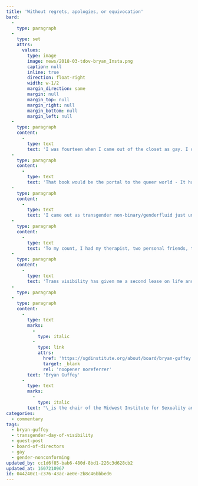 ```yaml
---
title: 'Without regrets, apologies, or equivocation'
bard:
  -
    type: paragraph
  -
    type: set
    attrs:
      values:
        type: image
        image: news/2018-03-tdov-bryan_Insta.png
        caption: null
        inline: true
        direction: float-right
        width: w-1/2
        margin_direction: same
        margin: null
        margin_top: null
        margin_right: null
        margin_bottom: null
        margin_left: null
  -
    type: paragraph
    content:
      -
        type: text
        text: 'I was fourteen when I came out of the closet as gay. I only knew what being gay was because of some sex ed stuff from 5th and 6th grade, and because we had gotten a computer at home when I was ten. A Macintosh LC II, it came with a big yellow book called "The Internet Yellow Pages.” Had my parents been aware of what that book contained, I don’t think they would’ve left it in the open.'
  -
    type: paragraph
    content:
      -
        type: text
        text: 'That book would be the portal to the queer world - It had a whole section on “Sex” and it opened up an entire world for me. I needed this world because in my real world, in 1992 in Solon, Ohio, I had no gay role models. There was nobody on TV that was gay, there was nobody in my life that was gay, there was nobody at school that I knew was gay. There was only me, trying to figure out who I was and what it meant. Not having any role models meant that I found out a lot of things the hard way—I was abused by peers in high school and taken advantage of because I didn’t know any better—about sex, about relationships, about friendship. I was so desperate for recognition by someone who was like me that I latched on to whatever I could find, and that had serious consequences for my mental health, my social growth, and my ability to form healthy relationships for years to come. Lack of visibility left me a victim.'
  -
    type: paragraph
    content:
      -
        type: text
        text: 'I came out as transgender non-binary/genderfluid just under a year ago. Once again, the internet helped me. It helped me understand such a thing existed, it helped me understand the terminology. But more than anything, the world has changed. There are trans people who are visible—in the media, in the arts, in technology, in sports, etc. There were non-binary people that I could meet and talk to and become friends with—on and offline. This, it turns out, was the key to navigating the very strange and confusing and scary and concerning feelings and emotions I was having around my gender.'
  -
    type: paragraph
    content:
      -
        type: text
        text: 'To my count, I had my therapist, two personal friends, the person I was dating, an entire community of people on Facebook and a ton of incredible allies who were personal friends. There was a whole group for people I could talk to about my feelings and my questions and my experiences. I could see that nonbinary people had tremendous success in various fields (Alex Newell, Justin Vivian Bond, Rose McGowan, Jill Soloway, Amandla Stenberg, Justin Elizabeth Sayre, and more). Heck, there was a conference about being non-binary in the tech world, where I work! All of this and more gave me the confidence to come out as non-binary less than two months after it really clicked for me, unlike the more than 5 years I spent in the closet as gay. It was the visibility of trans individuals all around me that gave me, and gives me the confidence to be me and to fight to be recognized and respected as me, at work, at home, in my volunteer work, or just out in the community. It has helped me become the advocate for myself and others like me that I couldn’t be back when I was fourteen.'
  -
    type: paragraph
    content:
      -
        type: text
        text: 'Trans visibility has given me a second lease on life and is allowing me to truly be me, all of me, without regrets, apologies, or equivocation. That is what visibility means to me.'
  -
    type: paragraph
  -
    type: paragraph
    content:
      -
        type: text
        marks:
          -
            type: italic
          -
            type: link
            attrs:
              href: 'https://sgdinstitute.org/about/board/bryan-guffey'
              target: _blank
              rel: 'noopener noreferrer'
        text: 'Bryan Guffey'
      -
        type: text
        marks:
          -
            type: italic
        text: "\_is the chair of the Midwest Institute for Sexuality and Gender Diversity board of directors."
categories:
  - commentary
tags:
  - bryan-guffey
  - transgender-day-of-visibility
  - guest-post
  - board-of-directors
  - gay
  - gender-nonconforming
updated_by: cc1d6f85-bab6-480d-8bd1-226c3d628cb2
updated_at: 1607210967
id: 044240c1-c376-43ac-ae0e-2b8c46bbbed6
---
```

